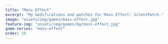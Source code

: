 ```yaml
---
title: "Mass Effect"
excerpt: "My modifications and patches for Mass Effect: SilentPatch."
image: "assets/img/games/mass-effect.jpg"
feature-img: "assets/img/games/bg/mass-effect.jpg"
game-series: "mass-effect"
order: 10
---
```

